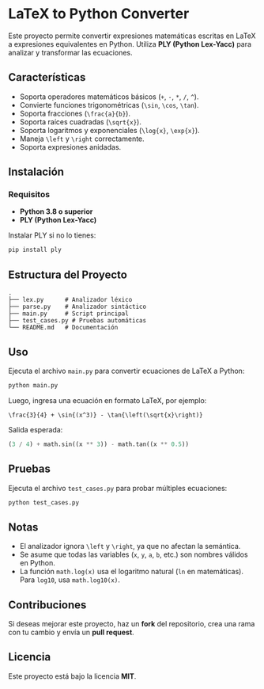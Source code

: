 # LaTeX to Python Converter

Este proyecto permite convertir expresiones matemáticas escritas en LaTeX a expresiones equivalentes en Python. Utiliza **PLY (Python Lex-Yacc)** para analizar y transformar las ecuaciones.

## Características
- Soporta operadores matemáticos básicos (`+`, `-`, `*`, `/`, `^`).
- Convierte funciones trigonométricas (`\sin`, `\cos`, `\tan`).
- Soporta fracciones (`\frac{a}{b}`).
- Soporta raíces cuadradas (`\sqrt{x}`).
- Soporta logaritmos y exponenciales (`\log{x}`, `\exp{x}`).
- Maneja `\left` y `\right` correctamente.
- Soporta expresiones anidadas.

## Instalación
### Requisitos
- **Python 3.8 o superior**
- **PLY (Python Lex-Yacc)**

Instalar PLY si no lo tienes:
```sh
pip install ply
```

## Estructura del Proyecto
```
.
├── lex.py      # Analizador léxico
├── parse.py    # Analizador sintáctico
├── main.py     # Script principal
├── test_cases.py # Pruebas automáticas
└── README.md   # Documentación
```

## Uso
Ejecuta el archivo `main.py` para convertir ecuaciones de LaTeX a Python:
```sh
python main.py
```
Luego, ingresa una ecuación en formato LaTeX, por ejemplo:
```
\frac{3}{4} + \sin{(x^3)} - \tan{\left(\sqrt{x}\right)}
```
Salida esperada:
```python
(3 / 4) + math.sin((x ** 3)) - math.tan((x ** 0.5))
```

## Pruebas
Ejecuta el archivo `test_cases.py` para probar múltiples ecuaciones:
```sh
python test_cases.py
```

## Notas
- El analizador ignora `\left` y `\right`, ya que no afectan la semántica.
- Se asume que todas las variables (`x`, `y`, `a`, `b`, etc.) son nombres válidos en Python.
- La función `math.log(x)` usa el logaritmo natural (`ln` en matemáticas). Para `log10`, usa `math.log10(x)`.

## Contribuciones
Si deseas mejorar este proyecto, haz un **fork** del repositorio, crea una rama con tu cambio y envía un **pull request**.

## Licencia
Este proyecto está bajo la licencia **MIT**.

